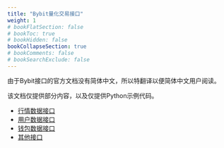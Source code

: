 ```yaml
---
title: "Bybit量化交易接口"
weight: 1
# bookFlatSection: false
# bookToc: true
# bookHidden: false
bookCollapseSection: true
# bookComments: false
# bookSearchExclude: false
---
```


由于Bybit接口的官方文档没有简体中文，所以特翻译以便简体中文用户阅读。

该文档仅提供部分内容，以及仅提供Python示例代码。

 - [行情数据接口](./market-data-endpionts/)
 - [用户数据接口](./user-data-endpionts/)
 - [钱包数据接口](./wallet-data-endpionts/)
 - [其他接口](./other-data-endpionts/)
